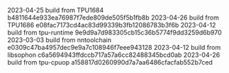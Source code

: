 2023-04-25
build from TPU1684     b4811644e933ea76987f7ede809de505f5b1fb8b
2023-04-26
build from TPU1686     e08fac7173cd4ac83d99339b3fb12086783b3f6b
2023-04-12
build from tpu-runtime 9e9d9a7d983305cb15c36b5774f9dd3259d6b970
2023-03-03
build from nntoolchain e0309c47ba4957dec9e9a7c108946f7eee943128
2023-04-12
build from libsophon   c6a5694943ffdccb717a57a6cc82488345bcd0ab
2023-04-26
build from tpu-cpuop   a158817d0260990d7a7aa6486cfacfab552b7ced

